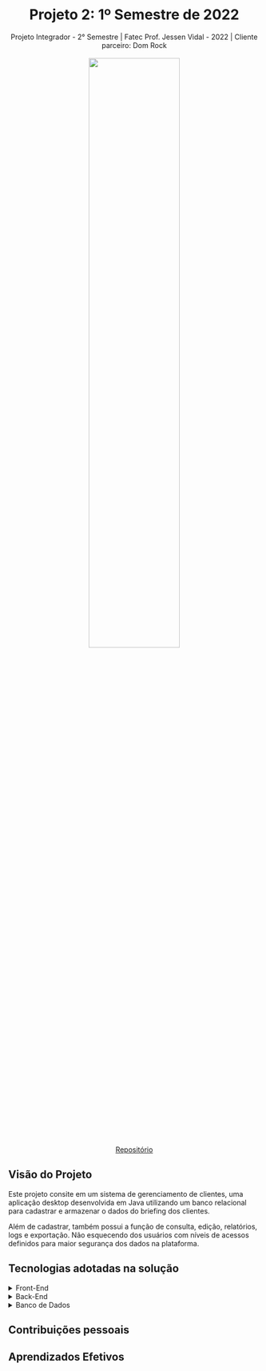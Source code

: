 <h1 align="center"> Projeto 2: 1º Semestre de 2022 </h1>

<div align="center"> Projeto Integrador - 2° Semestre | Fatec Prof. Jessen Vidal - 2022 | Cliente parceiro: Dom Rock </div>
<br>
<div align="center"><img src="https://github.com/fluffyfatec/Dom_Rock/blob/main/GIT/cabecario2.jpg" width="60%" height="55%"></div>

<div align="center">
<br>

[Repositório](https://github.com/fluffyfatec/Dom_Rock)
</div>

## Visão do Projeto


Este projeto consite em um sistema de gerenciamento de clientes, uma aplicação desktop desenvolvida em Java utilizando um banco relacional para cadastrar e armazenar o dados do briefing dos clientes.

Além de cadastrar, também possui a função de consulta, edição, relatórios, logs e exportação. Não esquecendo dos usuários com níveis de acessos definidos para maior segurança dos dados na plataforma.

## Tecnologias adotadas na solução

<details>
<summary>Front-End</summary>

* [JavaFX Scene Builder 3](https://www.oracle.com/java/technologies/javafxscenebuilder-1x-archive-downloads.html)
</details>

<details>
<summary>Back-End</summary>

* [Java](https://www.java.com/pt-BR/?msclkid=7faa842eb8f811ecab39772d4c1ae90b)

</details>

<details>
<summary>Banco de Dados</summary>

* [SQL Server Nuvem Azure](https://azure.microsoft.com/pt-br/services/sql-database/campaign/)
</details>

## Contribuições pessoais

## Aprendizados Efetivos
